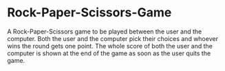 # Rock-Paper-Scissors-Game
A Rock-Paper-Scissors game to be played between the user and the computer. Both the user and the computer pick their choices and whoever wins the round gets one point. The whole score of both the user and the computer is shown at the end of the game as soon as the user quits the game. 
